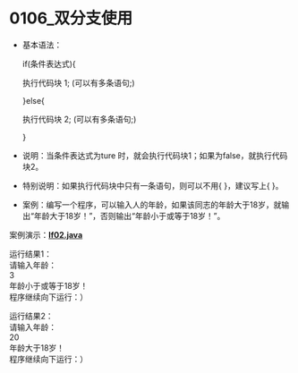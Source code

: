 # 0106_双分支使用

- 基本语法：
    
    if(条件表达式){
    
    执行代码块 1;   (可以有多条语句;)
    
    }else{
    
    执行代码块 2;   (可以有多条语句;)
    
    }
    
- 说明：当条件表达式为ture 时，就会执行代码块1；如果为false，就执行代码块2。
- 特别说明：如果执行代码块中只有一条语句，则可以不用{ }，建议写上{ }。
- 案例：编写一个程序，可以输入人的年龄，如果该同志的年龄大于18岁，就输出“年龄大于18岁！”，否则输出“年龄小于或等于18岁！”。

案例演示：**[If02.java](https://github.com/dnx00/Notes_on_the_Course_of_Han_Shunping_Gradually_Learning_Java/blob/main/Chapter05_%E7%A8%8B%E5%BA%8F%E6%8E%A7%E5%88%B6%E7%BB%93%E6%9E%84/0106_%E5%8F%8C%E5%88%86%E6%94%AF%E4%BD%BF%E7%94%A8/If02.java)**

运行结果1：  
请输入年龄：  
3  
年龄小于或等于18岁！  
程序继续向下运行：）  

运行结果2：  
请输入年龄：  
20  
年龄大于18岁！  
程序继续向下运行：）  
